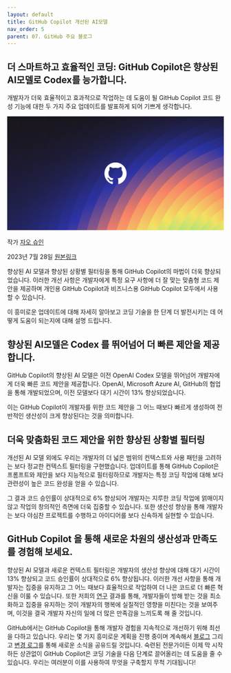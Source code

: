 ```yaml
---
layout: default
title: GitHub Copilot 개선된 AI모델
nav_order: 5
parent: 07. GitHub 주요 블로그
---
```


## **더 스마트하고 효율적인 코딩: GitHub Copilot은 향상된 AI모델로 Codex를 능가합니다.**

개발자가 더욱 효율적이고 효과적으로 작업하는 데 도움이 될 GitHub Copilot 코드 완성 기능에 대한 두 가지 주요 업데이트를 발표하게 되어 기쁘게 생각합니다.

<img src="../assets/images/ch08/1200.630-Global-wLogo.webp">

작가
[자오 슈인](https://github.blog/author/shuyinzjk/)

2023년 7월 28일 [원본링크](https://github.blog/2023-07-28-smarter-more-efficient-coding-github-copilot-goes-beyond-codex-with-improved-ai-model/)


향상된 AI 모델과 향상된 상황별 필터링을 통해 GitHub Copilot의 마법이 더욱 향상되었습니다. 이러한 개선 사항은 개발자에게 특정 요구 사항에 더 잘 맞는 맞춤형 코드 제안을 제공하며 개인용 GitHub Copilot과 비즈니스용 GitHub Copilot 모두에서 사용할 수 있습니다.

이 흥미로운 업데이트에 대해 자세히 알아보고 코딩 기술을 한 단계 더 발전시키는 데 어떻게 도움이 되는지에 대해 설명 드립니다.

## **향상된 AI모델은 Codex 를 뛰어넘어 더 빠른 제안을 제공합니다.**

GitHub Copilot의 향상된 AI 모델은 이전 OpenAI Codex 모델을 뛰어넘어 개발자에게 더욱 빠른 코드 제안을 제공합니다. OpenAI, Microsoft Azure AI, GitHub의 협업을 통해 개발되었으며, 이전 모델보다 대기 시간이 13% 향상되었습니다.

이는 GitHub Copilot이 개발자를 위한 코드 제안을 그 어느 때보다 빠르게 생성하여 전반적인 생산성이 크게 향상된다는 것을 의미합니다.

## **더욱 맞춤화된 코드 제안을 위한 향상된 상황별 필터링**

개선된 AI 모델 외에도 우리는 개발자의 더 넓은 범위의 컨텍스트와 사용 패턴을 고려하는 보다 정교한 컨텍스트 필터링을 구현했습니다. 업데이트를 통해 GitHub Copilot은 프롬프트와 제안을 보다 지능적으로 필터링하므로 개발자는 특정 코딩 작업에 대해 보다 관련성이 높은 코드 완성을 얻을 수 있습니다.

그 결과 코드 승인률이 상대적으로 6% 향상되어 개발자는 지루한 코딩 작업에 얽매이지 않고 작업의 창의적인 측면에 더욱 집중할 수 있습니다. 또한 생산성 향상을 통해 개발자는 보다 야심찬 프로젝트를 수행하고 아이디어를 보다 신속하게 실현할 수 있습니다.

## **GitHub Copilot 을 통해 새로운 차원의 생산성과 만족도를 경험해 보세요.**

향상된 AI 모델과 새로운 컨텍스트 필터링은 개발자의 생산성 향상에 대해 대기 시간이 13% 향상되고 코드 승인률이 상대적으로 6% 향상됩니다. 이러한 개선 사항을 통해 개발자는 집중을 유지하고 그 어느 때보다 효율적으로 작업하여 더 나은 코드로 더 빠른 혁신을 이룰 수 있습니다. 또한 저희의 [연구](https://github.blog/2021-05-25-octoverse-spotlight-good-day-project/) 결과를 통해, 개발자들이 방해 받는 것을 최소화하고 집중을 유지하는 것이 개발자의 행복에 실질적인 영향을 미친다는 것을 보여주며, 이것을 결국 개발자 자신의 일에 더 많은 만족감을 느끼도록 해 줄 것입니다.

GitHub에서는 GitHub Copilot을 통해 개발자 경험을 지속적으로 개선하기 위해 최선을 다하고 있습니다. 우리는 몇 가지 흥미로운 계획을 진행 중이며 계속해서 [블로그](https://github.blog/) 그리고 [변경 로그](https://github.blog/changelog/)를 통해 새로운 소식을 공유드릴 것입니다. 숙련된 전문가이든 이제 막 시작하든 상관없이 GitHub Copilot은 코딩 기술을 다음 단계로 끌어올리는 데 도움을 줄 수 있습니다. 우리는 여러분이 이를 사용하여 무엇을 구축할지 무척 기대됩니다!
